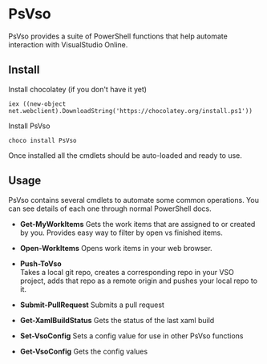 PsVso
=======
PsVso provides a suite of PowerShell functions that help automate interaction with VisualStudio Online.

Install
----

Install chocolatey (if you don't have it yet)

```
iex ((new-object net.webclient).DownloadString('https://chocolatey.org/install.ps1'))
```

Install PsVso
```
choco install PsVso
```

Once installed all the cmdlets should be auto-loaded and ready to use.

Usage
-----

PsVso contains several cmdlets to automate some common operations. You can see details of each one through normal PowerShell docs. 


- **Get-MyWorkItems** 
      Gets the work items that are assigned to or created by you. Provides easy way to filter by open vs finished items.
      
- **Open-WorkItems**
      Opens work items in your web browser.
      
- **Push-ToVso**      
      Takes a local git repo, creates a corresponding repo in your VSO project, adds that repo as a remote origin and pushes your local repo to it.

- **Submit-PullRequest**
      Submits a pull request

- **Get-XamlBuildStatus**
    Gets the status of the last xaml build

- **Set-VsoConfig**
    Sets a config value for use in other PsVso functions

- **Get-VsoConfig**
    Gets the config values
